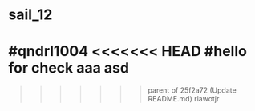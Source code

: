 # sail_12

#qndrl1004
<<<<<<< HEAD
#hello
for check
aaa
asd
=======
>>>>>>> parent of 25f2a72 (Update README.md)
rlawotjr
